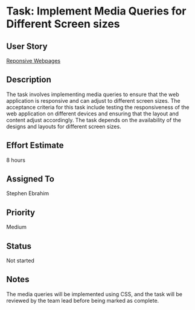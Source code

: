 # Task: Implement Media Queries for Different Screen sizes

## User Story

[Reponsive Webpages](../story_responsive_webpages.md)

## Description

The task involves implementing media queries to ensure that the web application
is responsive and can adjust to different screen sizes. The acceptance criteria
for this task include testing the responsiveness of the web application on
different devices and ensuring that the layout and content adjust accordingly.
The task depends on the availability of the designs and layouts for different
screen sizes.

## Effort Estimate

8 hours

## Assigned To

Stephen Ebrahim

## Priority

Medium

## Status

Not started

## Notes

The media queries will be implemented using CSS, and the task will be reviewed
by the team lead before being marked as complete.
